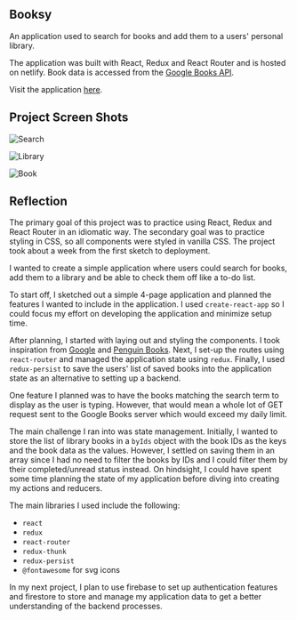 ## Booksy

An application used to search for books and add them to a users' personal library. 

The application was built with React, Redux and React Router and is hosted on netlify. Book data is accessed from the [Google Books API](https://developers.google.com/books/).

Visit the application [here](https://booksy.netlify.com/home).

## Project Screen Shots

![Search](https://duaw26jehqd4r.cloudfront.net/items/351044013f0G1y2v0W33/Image%202019-02-13%20at%206.34.48%20PM.png)

![Library](https://duaw26jehqd4r.cloudfront.net/items/3L1I3j2P1V1S1N1Q2i1C/Image%202019-02-13%20at%206.35.44%20PM.png)

![Book](https://duaw26jehqd4r.cloudfront.net/items/3j2C0Q1x3B3d0T2D2E29/Image%202019-02-13%20at%206.37.25%20PM.png)

## Reflection  

The primary goal of this project was to practice using React, Redux and React Router in an idiomatic way. The secondary goal was to practice styling in CSS, so all components were styled in vanilla CSS. The project took about a week from the first sketch to deployment.

I wanted to create a simple application where users could search for books, add them to a library and be able to check them off like a to-do list. 

To start off, I sketched out a simple 4-page application and planned the features I wanted to include in the application. I used `create-react-app` so I could focus my effort on developing the application and minimize setup time.

After planning, I started with laying out and styling the components. I took inspiration from [Google](https://www.google.com/) and [Penguin Books](https://www.penguin.co.uk/). Next, I set-up the routes using `react-router` and managed the application state using `redux`. Finally, I used `redux-persist` to save the users' list of saved books into the application state as an alternative to setting up a backend.

One feature I planned was to have the books matching the search term to display as the user is typing. However, that would mean a whole lot of GET request sent to the Google Books server which would exceed my daily limit.

The main challenge I ran into was state management. Initially, I wanted to store the list of library books in a `byIds` object with the book IDs as the keys and the book data as the values. However, I settled on saving them in an array since I had no need to filter the books by IDs and I could filter them by their completed/unread status instead. On hindsight, I could have spent some time planning the state of my application before diving into creating my actions and reducers. 

The main libraries I used include the following: 
* `react`
* `redux`
* `react-router`
* `redux-thunk`
* `redux-persist`
* `@fontawesome` for svg icons

In my next project, I plan to use firebase to set up authentication features and firestore to store and manage my application data to get a better understanding of the backend processes.
